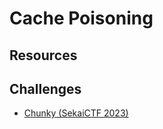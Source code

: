 # Cache Poisoning

## Resources

## Challenges

* [Chunky (SekaiCTF 2023)](/gitbook/challenges/../gitbook/challenges/sekaictf2023/chunky.md)